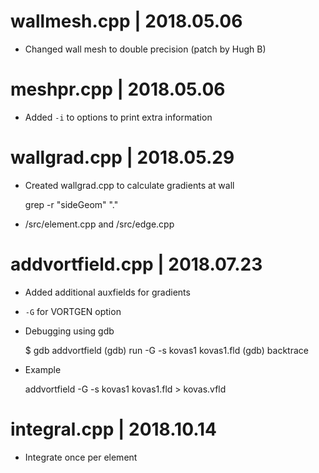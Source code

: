 # wallmesh.cpp      | 2018.05.06
 - Changed wall mesh to double precision (patch by Hugh B)

# meshpr.cpp        | 2018.05.06
 - Added `-i` to options to print extra information

# wallgrad.cpp      | 2018.05.29
 - Created wallgrad.cpp to calculate gradients at wall

    grep -r "sideGeom" "."

 - /src/element.cpp and /src/edge.cpp

# addvortfield.cpp  | 2018.07.23
 - Added additional auxfields for gradients
 - `-G` for VORTGEN option
 - Debugging using gdb
 
    $ gdb addvortfield
    (gdb) run -G -s kovas1 kovas1.fld
    (gdb) backtrace
 
 - Example
 
    addvortfield -G -s kovas1 kovas1.fld > kovas.vfld

# integral.cpp | 2018.10.14
 - Integrate once per element
